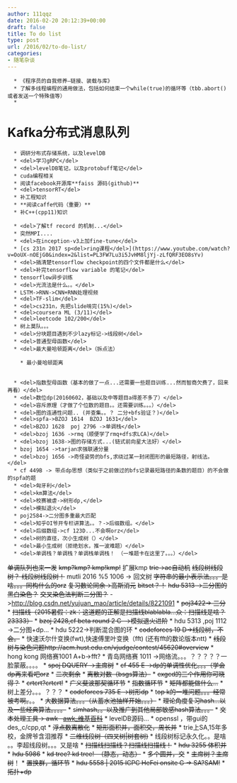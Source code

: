 ```yaml
---
author: 111qqz
date: 2016-02-20 20:12:39+00:00
draft: false
title: To do list
type: post
url: /2016/02/to-do-list/
categories:
- 随笔杂谈
---
```






 	  * 《程序员的自我修养—链接、装载与库》
 	  * 了解多线程编程的通用做法，包括如何结束一个while(true)的循环等（tbb.abort()或者发送一个特殊值等）
 	  * 


# Kafka分布式消息队列



 	  * 调研分布式存储系统，以及levelDB
 	  * <del>学习gRPC</del>
 	  * <del>levelDB笔记，以及protobuff笔记</del>
 	  * cuda编程相关
 	  * 阅读facebook开源库**faiss 源码(github)**
 	  * <del>tensorRT</del>
 	  * 补工程知识
 	  * **阅读caffe代码（重要）**
 	  * 补C++(cpp11)知识

<!-- more -->

 	  * <del>了解tf record 的机制...</del>
 	  * 突然MPI....
 	  * <del>在inception-v3上加fine-tune</del>
 	  * [cs 231n 2017 sp<del>ring课程</del>](https://www.youtube.com/watch?v=OoUX-nOEjG0&index=2&list=PL3FW7Lu3i5JvHM8ljYj-zLfQRF3EO8sYv)
 	  * <del>搞清楚tensorflow checkpoint的四个文件都是什么</del>
 	  * <del>补完tensorflow variable 的笔记</del>
 	  * tensorflow异步训练
 	  * <del>光流法是什么。。</del>
 	  * LSTM->RNN->CNN+RNN处理视频
 	  * <del>TF-slim</del>
 	  * <del>cs231n，先把slide啃完(15%)</del>
 	  * <del>coursera ML (3/11)</del>
 	  * <del>leetcode 102/200</del>
 	  * 树上莫队。。。
 	  * <del>分块题目遇到不少lazy标记->线段树</del>
 	  * <del>普通型母函数</del>
 	  * <del>最大曼哈顿距离</del>（拆点法）

 	    * 最小曼哈顿距离


 	  * <del>指数型母函数（基本的做了一点...还需要一些题目训练...然而智商欠费了，回来再看）</del>
 	  * <del>数位dp(20160602，基础以及中等题目a得差不多了）</del>
 	  * <del>容斥原理（才做了个位数的题目。。还需要训练。。。）</del>
 	  * <del>图的连通性问题.. (并查集。。？ 二分+bfs验证？)</del>
 	  * <del>spfa->BZOJ 1614  BZOJ 1631</del>
 	  * <del>BZOJ 1628  poj 2796 ->单调栈</del>
 	  * <del>bzoj 1636 ->rmq（顺便学了rmq+dfs求LCA)</del>
 	  * <del>bzoj 1638->图的存储方式...(链式前向星大法好）</del>
 	  * bzoj 1654 ->tarjan求强联通分量
 	  * <del>bzoj 1656 ->奇怪姿势的bfs,求绕过某一封闭图形的最短路径，射线法。</del>
 	  * cf 449B -> 带点dp思想（类似于之前做过的bfs记录最短路径的条数的题目）的不会做的spfa的题
 	  * <del>匈牙利</del>
 	  * <del>km算法</del>
 	  * <del>校赛被虐->树形dp,</del>
 	  * <del>模拟退火</del>
 	  * poj2584->二分图多重最大匹配
 	  * <del>知乎OI爷开专栏讲算法。。？->后缀数组。</del>
 	  * <del>后缀数组->cf 123D...不会啊orz</del>
 	  * <del>树的直径，次小生成树（）</del>
 	  * <del>最小生成树（拒绝划水，推一波难题）</del>
 	  * <del>单调栈？单调栈？单调栈单调栈！ （一堆题卡在这里了。。。）</del>
<del>单调队列也来一发</del>
<del>kmp?kmp? kmp!kmp!</del>
扩展kmp
<del>trie->ac自动机</del>
<del>线段树线段树？ 线段树线段树！</del>
mutli 2016 %5 1006 -> 回文树
<del>字符串的最小表示法。。。是啥。。。同构什么的orz</del>
<del>复习数论同余->高斯消元</del>
<del> bitset？！</del>
<del>hdu 5313 ->二分图的黑白染色？</del>
<del>交叉染色法判断二分图？</del> ->http://blog.csdn.net/yujuan_mao/article/details/8221091
 	  * <del>poj3422-> 三分</del>
 	  * <del>扫描线（2015暑假：zk：这道题的正解是扫描线blablabla...众：扫描线是啥？23333）</del>
 	  * <del>bzoj 2428,cf beta round 2 C  ->模拟退火进阶</del>
 	  * hdu 5313 ,poj 1112 ->二分图+dp...
 	  * hdu 5222->判断混合图的环
 	  * <del>codeforces 19 D->线段树，不会。</del>
 	  * 快速沃尔什变换(fwt),快速傅里叶变换（fft) (还有fft的数论版本ntt)
 	  * <del>线段树与染色问题http://acm.hust.edu.cn/vjudge/contest/45620#overview</del>
 	  * hong kong 网络赛1001 A+b->fft?
 	  * 青岛网络赛 1011 ->网络流。。。？？？？？一脸蒙蔽。。。。
 	  * <del>spoj DQUERY ->主席树</del>
 	  * <del>cf 455 E ->dp的单调性优化。。。（学会dp再来看吧orz</del>
 	  * <del>二次剩余</del>
 	  * <del>离散对数（bsgs算法）</del>
 	  * <del>exgcd的三个作用你可晓得？</del>
 	  * <del>crtcrt?crtcrt!</del>
 	  * <del>广义斐波那契循环节</del>
 	  * <del>指数循环节</del>
 	  * <del>矩阵都能做什么...</del>
 	  * 树上差分。。。？？？
 	  * <del>codeforces 735 E ->树形dp</del>
 	  * t<del>op k的一堆问题。。。经常被考啊。</del>。。
 	  * <del>大数据算法。。。（从蓄水池抽样开始。。。）</del>
 	  * <del>理论角度复习hash...以及一些经典算法。。。。</del>
 	  * s<del>imhash。。以及推广到其他局部敏感hash算法。。。</del>
 	  * <del>文本处理工具-> awk   [awk_维基百科](https://zh.wikipedia.org/wiki/Awk)</del>
 	  * levelDB源码...
 	  * openssl ，带gui的des,,c/cpp,qt
 	  * <del>浮点数离散化</del>
 	  * <del>矩形面积并，面积交，周长并</del>
 	  * trie上SA,15年多校，金牌爷含泪推荐
 	  * <del>二维线段树（四叉树|树套树)</del>
 	  * 线段树标记永久化。。是啥 。。李超线段树。。。又是啥
 	  * <del>扫描线扫描线？扫描线扫描线！</del>
 	  * <del>hdu 3255 体积并</del>
 	  * <del>hdu 5986</del>
 	  * <del>kd tree? kd tree!  （静态，动态）</del>
 	  * <del>多个圆并，交</del>
 	  * <del>主席树？主席树</del>！
 	  * <del>置换群，循环节</del>
 	  * <del>hdu 5558 | 2015 ICPC HeFei onsite G -> SA?SAM!</del>
 	  * <del>拓扑+dp</del>




















